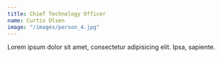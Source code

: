 ```yaml
---
title: Chief Technology Officer
name: Curtis Olsen
image: "/images/person_4.jpg"
---
```


Lorem ipsum dolor sit amet, consectetur adipisicing elit. Ipsa, sapiente.